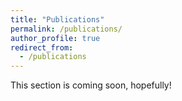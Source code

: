 ```yaml
---
title: "Publications"
permalink: /publications/
author_profile: true
redirect_from:
  - /publications
---
```


This section is coming soon, hopefully!
